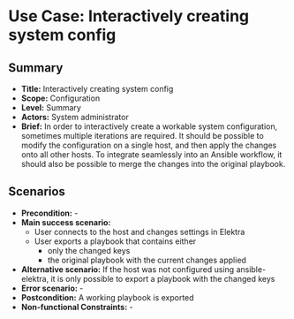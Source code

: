 # Use Case: Interactively creating system config

## Summary

- **Title:** Interactively creating system config
- **Scope:** Configuration
- **Level:** Summary
- **Actors:** System administrator
- **Brief:** In order to interactively create a workable system configuration, sometimes multiple iterations are required.
  It should be possible to modify the configuration on a single host, and then apply the changes onto all other hosts.
  To integrate seamlessly into an Ansible workflow, it should also be possible to merge the changes into the original playbook.

## Scenarios

- **Precondition:** -
- **Main success scenario:**
  - User connects to the host and changes settings in Elektra
  - User exports a playbook that contains either
    - only the changed keys
    - the original playbook with the current changes applied
- **Alternative scenario:** If the host was not configured using ansible-elektra, it is only possible to export a playbook with the changed keys
- **Error scenario:** -
- **Postcondition:** A working playbook is exported
- **Non-functional Constraints:** -
